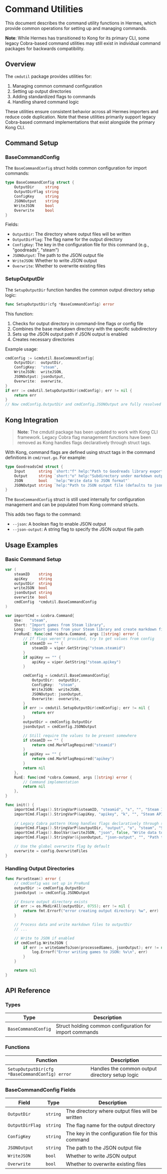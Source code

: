# Command Utilities

This document describes the command utility functions in Hermes, which provide common operations for setting up and managing commands.

**Note**: While Hermes has transitioned to Kong for its primary CLI, some legacy Cobra-based command utilities may still exist in individual command packages for backwards compatibility.

## Overview

The `cmdutil` package provides utilities for:

1. Managing common command configuration
2. Setting up output directories
3. Adding standardized flags to commands
4. Handling shared command logic

These utilities ensure consistent behavior across all Hermes importers and reduce code duplication. Note that these utilities primarily support legacy Cobra-based command implementations that exist alongside the primary Kong CLI.

## Command Setup

### BaseCommandConfig

The `BaseCommandConfig` struct holds common configuration for import commands:

```go
type BaseCommandConfig struct {
    OutputDir     string
    OutputDirFlag string
    ConfigKey     string
    JSONOutput    string
    WriteJSON     bool
    Overwrite     bool
}
```

Fields:

- `OutputDir`: The directory where output files will be written
- `OutputDirFlag`: The flag name for the output directory
- `ConfigKey`: The key in the configuration file for this command (e.g., "goodreads", "steam")
- `JSONOutput`: The path to the JSON output file
- `WriteJSON`: Whether to write JSON output
- `Overwrite`: Whether to overwrite existing files

### SetupOutputDir

The `SetupOutputDir` function handles the common output directory setup logic:

```go
func SetupOutputDir(cfg *BaseCommandConfig) error
```

This function:

1. Checks for output directory in command-line flags or config file
2. Combines the base markdown directory with the specific subdirectory
3. Sets up the JSON output path if JSON output is enabled
4. Creates necessary directories

Example usage:

```go
cmdConfig := &cmdutil.BaseCommandConfig{
    OutputDir:  outputDir,
    ConfigKey:  "steam",
    WriteJSON:  writeJSON,
    JSONOutput: jsonOutput,
    Overwrite:  overwrite,
}
if err := cmdutil.SetupOutputDir(cmdConfig); err != nil {
    return err
}
// Now cmdConfig.OutputDir and cmdConfig.JSONOutput are fully resolved
```

## Kong Integration

> **Note**: The cmdutil package has been updated to work with Kong CLI framework. Legacy Cobra flag management functions have been removed as Kong handles flags declaratively through struct tags.

With Kong, command flags are defined using struct tags in the command definitions in `cmd/root.go`. For example:

```go
type GoodreadsCmd struct {
    Input      string `short:"f" help:"Path to Goodreads library export CSV file"`
    Output     string `short:"o" help:"Subdirectory under markdown output directory" default:"goodreads"`
    JSON       bool   `help:"Write data to JSON format"`
    JSONOutput string `help:"Path to JSON output file (defaults to json/goodreads.json)"`
}
```

The `BaseCommandConfig` struct is still used internally for configuration management and can be populated from Kong command structs.

This adds two flags to the command:

- `--json`: A boolean flag to enable JSON output
- `--json-output`: A string flag to specify the JSON output file path

## Usage Examples

### Basic Command Setup

```go
var (
    steamID    string
    apiKey     string
    outputDir  string
    writeJSON  bool
    jsonOutput string
    overwrite  bool
    cmdConfig  *cmdutil.BaseCommandConfig
)

var importCmd = &cobra.Command{
    Use:   "steam",
    Short: "Import games from Steam library",
    Long:  `Import games from your Steam library and create markdown files with detailed information.`,
    PreRunE: func(cmd *cobra.Command, args []string) error {
        // If flags weren't provided, try to get values from config
        if steamID == "" {
            steamID = viper.GetString("steam.steamid")
        }
        if apiKey == "" {
            apiKey = viper.GetString("steam.apikey")
        }

        cmdConfig = &cmdutil.BaseCommandConfig{
            OutputDir:  outputDir,
            ConfigKey:  "steam",
            WriteJSON:  writeJSON,
            JSONOutput: jsonOutput,
            Overwrite:  overwrite,
        }
        if err := cmdutil.SetupOutputDir(cmdConfig); err != nil {
            return err
        }
        outputDir = cmdConfig.OutputDir
        jsonOutput = cmdConfig.JSONOutput

        // Still require the values to be present somewhere
        if steamID == "" {
            return cmd.MarkFlagRequired("steamid")
        }
        if apiKey == "" {
            return cmd.MarkFlagRequired("apikey")
        }
        return nil
    },
    RunE: func(cmd *cobra.Command, args []string) error {
        // Command implementation
        return nil
    },
}

func init() {
    importCmd.Flags().StringVarP(&steamID, "steamid", "s", "", "Steam ID of the user (required if not in config)")
    importCmd.Flags().StringVarP(&apiKey, "apikey", "k", "", "Steam API key (required if not in config)")
    
    // Legacy Cobra pattern (Kong handles flags declaratively through struct tags)
    importCmd.Flags().StringVarP(&outputDir, "output", "o", "steam", "Subdirectory under markdown output directory for Steam files")
    importCmd.Flags().BoolVar(&writeJSON, "json", false, "Write data to JSON format")
    importCmd.Flags().StringVar(&jsonOutput, "json-output", "", "Path to JSON output file (defaults to json/steam.json)")

    // Use the global overwrite flag by default
    overwrite = config.OverwriteFiles
}
```

### Handling Output Directories

```go
func ParseSteam() error {
    // cmdConfig was set up in PreRunE
    outputDir := cmdConfig.OutputDir
    jsonOutput := cmdConfig.JSONOutput

    // Ensure output directory exists
    if err := os.MkdirAll(outputDir, 0755); err != nil {
        return fmt.Errorf("error creating output directory: %w", err)
    }

    // Process data and write markdown files to outputDir
    // ...

    // Write to JSON if enabled
    if cmdConfig.WriteJSON {
        if err := writeGameToJson(processedGames, jsonOutput); err != nil {
            log.Errorf("Error writing games to JSON: %v\n", err)
        }
    }

    return nil
}
```

## API Reference

### Types

| Type                | Description                                             |
| ------------------- | ------------------------------------------------------- |
| `BaseCommandConfig` | Struct holding common configuration for import commands |

### Functions

| Function                                                                              | Description                                        |
| ------------------------------------------------------------------------------------- | -------------------------------------------------- |
| `SetupOutputDir(cfg *BaseCommandConfig) error`                                        | Handles the common output directory setup logic    |

### BaseCommandConfig Fields

| Field           | Type     | Description                                        |
| --------------- | -------- | -------------------------------------------------- |
| `OutputDir`     | `string` | The directory where output files will be written   |
| `OutputDirFlag` | `string` | The flag name for the output directory             |
| `ConfigKey`     | `string` | The key in the configuration file for this command |
| `JSONOutput`    | `string` | The path to the JSON output file                   |
| `WriteJSON`     | `bool`   | Whether to write JSON output                       |
| `Overwrite`     | `bool`   | Whether to overwrite existing files                |
